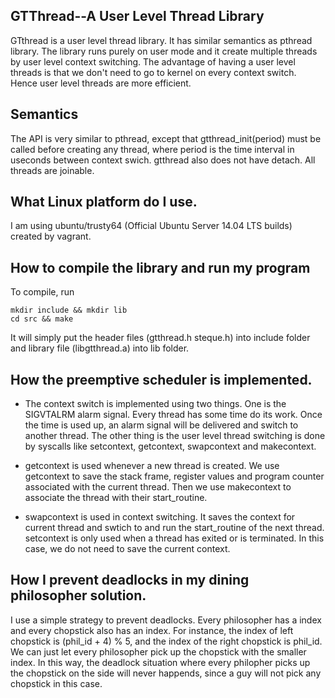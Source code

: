 ## GTThread--A User Level Thread Library
GTthread is a user level thread library. It has similar semantics as pthread library. The library runs purely on user mode and it create multiple threads by user level context switching. The advantage of having a user level threads is that we don't need to go to kernel on every context switch. Hence user level threads are more efficient.

## Semantics
The API is very similar to pthread, except that gtthread_init(period) must be called before creating any thread, where period is the time interval in useconds between context swich. gtthread also does not have detach. All threads are joinable.
  
## What Linux platform do I use.           
I am using ubuntu/trusty64 (Official Ubuntu Server 14.04 LTS builds) created by vagrant.

## How to compile the library and run my program
To compile, run
```
mkdir include && mkdir lib
cd src && make
```
It will simply put the header files (gtthread.h steque.h) into include folder and library file (libgtthread.a) into lib folder. 
 
## How the preemptive scheduler is implemented.
* The context switch is implemented using two things. One is the SIGVTALRM alarm signal. Every thread has some time do its work. Once the time is used up, an alarm signal will be delivered and switch to another thread. The other thing is the user level thread switching is done by syscalls like setcontext, getcontext, swapcontext and makecontext.
 
* getcontext is used whenever a new thread is created. We use getcontext to save the stack frame, register values and program counter associated with the current thread. Then we use makecontext to associate the thread with their start_routine.

* swapcontext is used in context switching. It saves the context for current thread and swtich to and run the start_routine of the next thread. setcontext is only used when a thread has exited or is terminated. In this case, we do not need to save the current context.

## How I prevent deadlocks in my dining philosopher solution.
I use a simple strategy to prevent deadlocks. Every philosopher has a index and every chopstick also has an index. For instance, the index of left chopstick is (phil_id + 4) % 5, and the index of the right chopstick is phil_id. We can just let every philosopher pick up the chopstick with the smaller index. In this way, the deadlock situation where every philopher picks up the chopstick on the side will never happends, since a guy will not pick any chopstick in this case.
